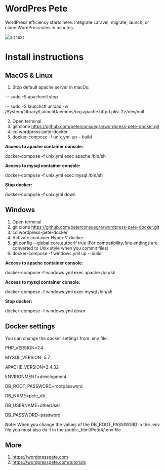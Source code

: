 # WordPres Pete

WordPress efficiency starts here. Integrate Laravel, migrate, launch, or clone WordPress sites in minutes.

![alt text](https://raw.githubusercontent.com/peterconsuegra/wordpress-pete-docker/master/apache/petelogo.png "WordPress Pete Logo")

# Install instructions

## MacOS & Linux

1. Stop default apache server in macOs:

⋅⋅⋅ sudo -S apachectl stop

⋅⋅⋅ sudo -S launchctl unload -w /System/Library/LaunchDaemons/org.apache.httpd.plist 2>/dev/null

2. Open terminal
3. git clone https://github.com/peterconsuegra/wordpress-pete-docker.git
4. cd wordpress-pete-docker
5. docker-compose -f unix.yml up --build

__Access to apache container console:__

docker-compose -f unix.yml exec apache /bin/sh 

__Access to mysql container console:__

docker-compose -f unix.yml exec mysql /bin/sh 

__Stop docker:__

docker-compose -f unix.yml down


## Windows

1. Open terminal
2. git clone https://github.com/peterconsuegra/wordpress-pete-docker.git
3. cd wordpress-pete-docker
4. Activate container Hyper-V docker
5. git config --global core.autocrlf true (For compatibility, line endings are converted to Unix style when you commit files)
6. docker-compose -f windows.yml up --build

__Access to apache container console:__

docker-compose -f windows.yml exec apache /bin/sh 

__Access to mysql container console:__

docker-compose -f windows.yml exec mysql /bin/sh 

__Stop docker:__

docker-compose -f windows.yml down

## Docker settings

You can change the docker settings from .env file:

PHP_VERSION=7.4

MYSQL_VERSION=5.7

APACHE_VERSION=2.4.32

ENVIRONMENT=development

DB_ROOT_PASSWORD=rootpassword

DB_NAME=pete_db

DB_USERNAME=otherUser

DB_PASSWORD=password

Note: When you change the values of the DB_ROOT_PASSWORD in the .env file you must also do it in the /public_html/Pete4/.env file

## More

1. https://wordpresspete.com
2. https://wordpresspete.com/tutorials





